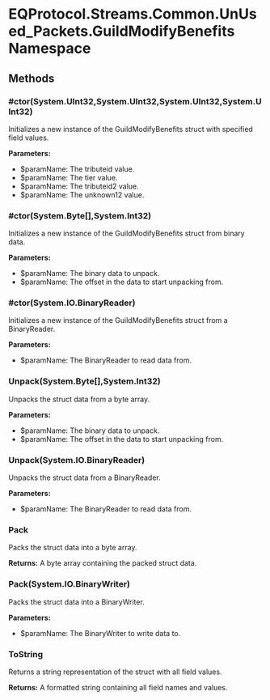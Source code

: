 ﻿# EQProtocol.Streams.Common.UnUsed_Packets.GuildModifyBenefits Namespace

## Methods

### #ctor(System.UInt32,System.UInt32,System.UInt32,System.UInt32)

Initializes a new instance of the GuildModifyBenefits struct with specified field values.

**Parameters:**

- $paramName: The tributeid value.
- $paramName: The tier value.
- $paramName: The tributeid2 value.
- $paramName: The unknown12 value.

### #ctor(System.Byte[],System.Int32)

Initializes a new instance of the GuildModifyBenefits struct from binary data.

**Parameters:**

- $paramName: The binary data to unpack.
- $paramName: The offset in the data to start unpacking from.

### #ctor(System.IO.BinaryReader)

Initializes a new instance of the GuildModifyBenefits struct from a BinaryReader.

**Parameters:**

- $paramName: The BinaryReader to read data from.

### Unpack(System.Byte[],System.Int32)

Unpacks the struct data from a byte array.

**Parameters:**

- $paramName: The binary data to unpack.
- $paramName: The offset in the data to start unpacking from.

### Unpack(System.IO.BinaryReader)

Unpacks the struct data from a BinaryReader.

**Parameters:**

- $paramName: The BinaryReader to read data from.

### Pack

Packs the struct data into a byte array.

**Returns:** A byte array containing the packed struct data.

### Pack(System.IO.BinaryWriter)

Packs the struct data into a BinaryWriter.

**Parameters:**

- $paramName: The BinaryWriter to write data to.

### ToString

Returns a string representation of the struct with all field values.

**Returns:** A formatted string containing all field names and values.


